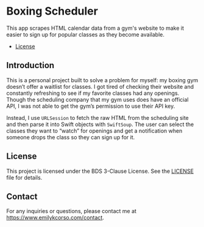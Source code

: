 # Boxing Scheduler

This app scrapes HTML calendar data from a gym's website to make it easier to sign up for popular classes as they become available.

- [License](#license)

## Introduction

This is a personal project built to solve a problem for myself: my boxing gym doesn’t offer a waitlist for classes. I got tired of checking their website and constantly refreshing to see if my favorite classes had any openings. Though the scheduling company that my gym uses does have an official API, I was not able to get the gym’s permission to use their API key.

Instead, I use `URLSession` to fetch the raw HTML from the scheduling site and then parse it into Swift objects with `SwiftSoup`. The user can select the classes they want to “watch” for openings and get a notification when someone drops the class so they can sign up for it.

## License

This project is licensed under the BDS 3-Clause License. See the [LICENSE](./LICENSE.txt) file for details.

## Contact

For any inquiries or questions, please contact me at https://www.emilykcorso.com/contact.
